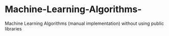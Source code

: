 # Machine-Learning-Algorithms-
Machine Learning Algorithms  (manual implementation) without using public libraries
